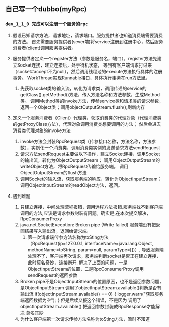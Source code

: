 ## 自己写一个dubbo(myRpc)
### `dev_1_1_0 完成可以注册一个服务的rpc`
1. 假设已知请求方法，请求地址，请求端口。服务提供者也知道消费端需要消费的方法。
   首先需要服务提供者(sever端)将service注册到注册中心，然后服务消费者(client)调用服务提供者。
2. 服务提供者定义一个register方法（参数是服务名，端口），register方法先建立Socket连接，建立连接后，处于待机状态，
   等到有客户端请求打过来（socket#accept不为null），然后调用线程池的execute方法执行具体的注册事务。
   WorkThread实现Runnable接口，具体执行事务在run方法里。
    1. 先获取socket类的输入流，转化为请求类，调用传递的service的getClass().getMethod()方法，传入方法名称和方法参数，生成Method类。
       调用Method类的invoke方法，传参service类和请求类的请求参数，返回一个Object类；调用objectOutputStream.flush();刷新内存

3. 定义一个服务消费者（Client）代理类，获取消费类的代理对象（代理消费类的getProxyClass方法），代理对象调用消费类想要调用的方法；
   然后会进去消费类代理对象的invoke方法
    1. invoke方法会封装RpcRequest类（传参接口名称，方法名称，方法参数），实例化一个消费类，调用消费类实例的发送请求方法sendRequest
    2. 请求方法sendRequest主要做以下操作，建立Socket连接，调用Socket的输出流，转化为ObjectOutputStream；
       调用ObjectOutputStream的writeObject方法，将RpcRequest传输给服务端。 调用ObjectOutputStream的flush方法
    3. 调用Socket的输入流，获取服务端的响应，转化为ObjectInputStream；调用ObjectInputStream的readObject方法，返回。
4. 遇到难题
    1. 只建立连接，中间处理流程报错，调用远程方法报错.服务端找不到客户端调用的方法,应该是请求参数封装有问题。确实是,在本次提交解决，RpcConsumerProxy
    2. java.net.SocketException: Broken pipe (Write failed) 服务端没有把返回结果写入输出流，返回给请求端。
        1. 第一次请求端传参方法名称为toSting方法（RpcRequest(ip=127.0.0.1, interfaceName=java.lang.Object, methodName=toString, param=null, paramType=[])）,
           导致服务端处理不了，客户端再次请求，服务端判断socket是否正在建立连接，此时莫名奇妙，连接断开.
           解决了上面的问题，一是ObjectInputStream的位置，二是RpcConsumerProxy调用sendRequest的返回参数
    3.  Broken pipe不是ObjectInputStream的位置原因，也不是返回参数问题，是ObjectInputStream 调用了objectInputStream.available()判断是否有输出流
        if(objectInputStream.available() == 0) {
        logger.warn("获取服务端返回数据为空");
        }
        但是后续又报这个错误，不是因为 调用了objectInputStream.available() 把返回参数封装成RpcResponse才能解决 莫名其妙
    4. 为什么客户端第一次请求传参方法名称为toSting方法，暂时不知道


